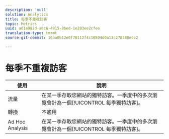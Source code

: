 ```yaml
---
description: 'null'
solution: Analytics
title: 每季不重複訪客
topic: Metrics
uuid: a61e982d-a0c6-4915-9bed-1e203ee2cfee
translation-type: tm+mt
source-git-commit: 16ba0b12e0f70112f4c10804d0a13c278388ecc2

---
```



# 每季不重複訪客

| 使用 | 說明 |
|---|---|
| 流量 | 在某一季存取您網站的獨特訪客。一季度中的多次瀏覽會計為一個[!UICONTROL 每季獨特訪客]。 |
| 轉換 | 不適用 |
| Ad Hoc Analysis | 在某一季存取您網站的獨特訪客。一季度中的多次瀏覽會計為一個[!UICONTROL 每季獨特訪客]。 |

